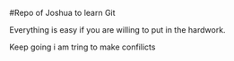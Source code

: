 #Repo of Joshua to learn Git

Everything is easy if you are willing to put in the hardwork.

Keep going i am tring to make confilicts

